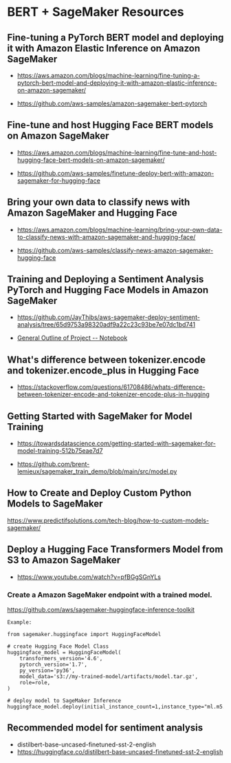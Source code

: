 # BERT + SageMaker Resources

## Fine-tuning a PyTorch BERT model and deploying it with Amazon Elastic Inference on Amazon SageMaker

* https://aws.amazon.com/blogs/machine-learning/fine-tuning-a-pytorch-bert-model-and-deploying-it-with-amazon-elastic-inference-on-amazon-sagemaker/

* https://github.com/aws-samples/amazon-sagemaker-bert-pytorch

## Fine-tune and host Hugging Face BERT models on Amazon SageMaker

* https://aws.amazon.com/blogs/machine-learning/fine-tune-and-host-hugging-face-bert-models-on-amazon-sagemaker/

* https://github.com/aws-samples/finetune-deploy-bert-with-amazon-sagemaker-for-hugging-face

## Bring your own data to classify news with Amazon SageMaker and Hugging Face

* https://aws.amazon.com/blogs/machine-learning/bring-your-own-data-to-classify-news-with-amazon-sagemaker-and-hugging-face/

* https://github.com/aws-samples/classify-news-amazon-sagemaker-hugging-face

## Training and Deploying a Sentiment Analysis PyTorch and Hugging Face Models in Amazon SageMaker

* https://github.com/JayThibs/aws-sagemaker-deploy-sentiment-analysis/tree/65d9753a98320adf9a22c23c93be7e07dc1bd741

* [General Outline of Project -- Notebook](https://github.com/JayThibs/aws-sagemaker-deploy-sentiment-analysis/blob/65d9753a98320adf9a22c23c93be7e07dc1bd741/SageMaker%20Project.ipynb)

## What's difference between tokenizer.encode and tokenizer.encode_plus in Hugging Face

* https://stackoverflow.com/questions/61708486/whats-difference-between-tokenizer-encode-and-tokenizer-encode-plus-in-hugging

## Getting Started with SageMaker for Model Training

* https://towardsdatascience.com/getting-started-with-sagemaker-for-model-training-512b75eae7d7

* https://github.com/brent-lemieux/sagemaker_train_demo/blob/main/src/model.py

## How to Create and Deploy Custom Python Models to SageMaker

https://www.predictifsolutions.com/tech-blog/how-to-custom-models-sagemaker/

## Deploy a Hugging Face Transformers Model from S3 to Amazon SageMaker
* https://www.youtube.com/watch?v=pfBGgSGnYLs

### Create a Amazon SageMaker endpoint with a trained model.
https://github.com/aws/sagemaker-huggingface-inference-toolkit


```
Example:

from sagemaker.huggingface import HuggingFaceModel

# create Hugging Face Model Class
huggingface_model = HuggingFaceModel(
    transformers_version='4.6',
    pytorch_version='1.7',
    py_version='py36',
    model_data='s3://my-trained-model/artifacts/model.tar.gz',
    role=role,
)

# deploy model to SageMaker Inference
huggingface_model.deploy(initial_instance_count=1,instance_type="ml.m5.xlarge")
```

## Recommended model for sentiment analysis
* distilbert-base-uncased-finetuned-sst-2-english
* https://huggingface.co/distilbert-base-uncased-finetuned-sst-2-english
